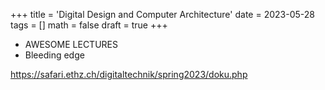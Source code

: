 +++
title = 'Digital Design and Computer Architecture'
date = 2023-05-28
tags = []
math = false
draft = true
+++

- AWESOME LECTURES
- Bleeding edge

https://safari.ethz.ch/digitaltechnik/spring2023/doku.php
